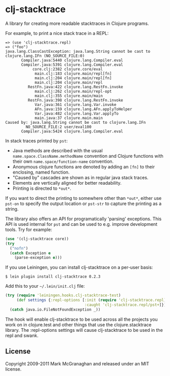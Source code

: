 # clj-stacktrace

A library for creating more readable stacktraces in Clojure programs.

For example, to print a nice stack trace in a REPL:

    => (use 'clj-stacktrace.repl)
    => ("foo")
    java.lang.ClassCastException: java.lang.String cannot be cast to clojure.lang.IFn (NO_SOURCE_FILE:0)
           Compiler.java:5440 clojure.lang.Compiler.eval
           Compiler.java:5391 clojure.lang.Compiler.eval
                core.clj:2382 clojure.core/eval
                 main.clj:183 clojure.main/repl[fn]
                 main.clj:204 clojure.main/repl[fn]
                 main.clj:204 clojure.main/repl
              RestFn.java:422 clojure.lang.RestFn.invoke
                 main.clj:262 clojure.main/repl-opt
                 main.clj:355 clojure.main/main
              RestFn.java:398 clojure.lang.RestFn.invoke
                 Var.java:361 clojure.lang.Var.invoke
                 AFn.java:159 clojure.lang.AFn.applyToHelper
                 Var.java:482 clojure.lang.Var.applyTo
                 main.java:37 clojure.main.main
    Caused by: java.lang.String cannot be cast to clojure.lang.IFn
             NO_SOURCE_FILE:2 user/eval100
           Compiler.java:5424 clojure.lang.Compiler.eval


In stack traces printed by `pst`:

* Java methods are described with the usual `name.space.ClassName.methodName` convention and Clojure functions with their own `name.space/function-name` convention.
* Anonymous clojure functions are denoted by adding an `[fn]` to their enclosing, named function.
* "Caused by" cascades are shown as in regular java stack traces.
* Elements are vertically aligned for better readability.
* Printing is directed to `*out*`.

If you want to direct the printing to somewhere other than `*out*`, either use `pst-on` to specify the output location or `pst-str` to capture the printing as a string.

The library also offers an API for programatically 'parsing' exceptions. This API is used internal for `pst` and can be used to e.g. improve development tools. Try for example:

```clj
(use '(clj-stacktrace core))
(try
  ("nofn")
  (catch Exception e
    (parse-exception e)))
```

If you use Leiningen, you can install clj-stacktrace on a per-user basis:

    $ lein plugin install clj-stacktrace 0.2.3

Add this to your `~/.lein/init.clj` file:

```clj
(try (require 'leiningen.hooks.clj-stacktrace-test)
     (def settings {:repl-options [:init (require 'clj-stacktrace.repl)
                                   :caught 'clj-stacktrace.repl/pst+]})
  (catch java.io.FileNotFoundException _))
```

The hook will enable clj-stacktrace to be used across all the projects
you work on in clojure.test and other things that use the
clojure.stacktrace library. The :repl-options settings will cause
clj-stacktrace to be used in the repl and swank.

## License

Copyright 2009-2011 Mark McGranaghan and released under an MIT license.
